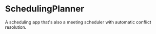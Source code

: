 # SchedulingPlanner
 A scheduling app that's also a meeting scheduler with automatic conflict resolution.
